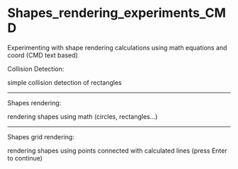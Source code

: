 # Shapes_rendering_experiments_CMD
Experimenting with shape rendering calculations using math equations and coord (CMD text based)

Collision Detection:

simple collision detection of rectangles

_________________________________________________

Shapes rendering:

rendering shapes using math (circles, rectangles...)

_________________________________________________

Shapes grid rendering:

rendering shapes using points connected with calculated lines (press Enter to continue)
